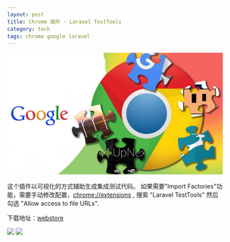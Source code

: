 ```yaml
---
layout: post
title: Chrome 插件 - Laravel TestTools
category: tech
tags: chrome google laravel
---
```


![](/assets/img/chrome2.jpg)

这个插件以可视化的方式辅助生成集成测试代码。
如果需要"Import Factories"功能，需要手动修改配置，<chrome://extensions> , 搜索 "Laravel TestTools" 然后勾选 "Allow access to file URLs".

下载地址：[webstore][webstore]

![](https://cdn.kelu.org/blog/2017/03/ddieaepnbjhgcbddafciempnibnfnakl_1.jpg)
![](https://cdn.kelu.org/blog/2017/03/ddieaepnbjhgcbddafciempnibnfnakl_2.jpg)


[webstore]: https://chrome.google.com/webstore/detail/laravel-testtools/ddieaepnbjhgcbddafciempnibnfnakl